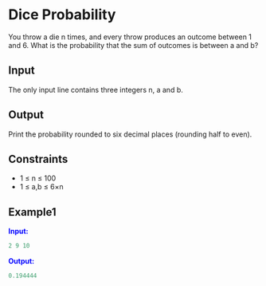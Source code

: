 # Dice Probability

You throw a die n times, and every throw produces an outcome between 1 and 6. What is the probability that the sum of outcomes is between a and b?

## Input

The only input line contains three integers n, a and b.

## Output

Print the probability rounded to six decimal places (rounding half to even).



## Constraints

* 1 &le; n &le; 100
* 1 &le; a,b &le; 6&times;n

## Example1
<font color="blue">**Input:**</font>
```c++
2 9 10
```
<font color="blue">**Output:**</font>
```c++
0.194444
``` 
